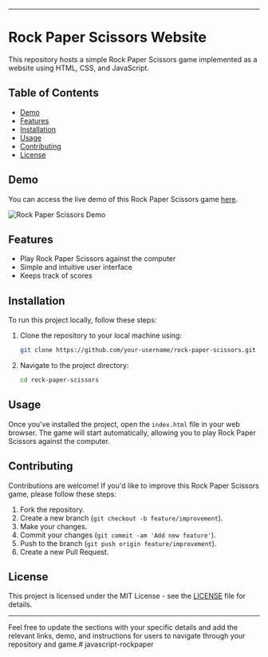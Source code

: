 

---

# Rock Paper Scissors Website

This repository hosts a simple Rock Paper Scissors game implemented as a website using HTML, CSS, and JavaScript.

## Table of Contents

- [Demo](#demo)
- [Features](#features)
- [Installation](#installation)
- [Usage](#usage)
- [Contributing](#contributing)
- [License](#license)

## Demo

You can access the live demo of this Rock Paper Scissors game [here](https://your-demo-link.com).

![Rock Paper Scissors Demo](demo.gif)

## Features

- Play Rock Paper Scissors against the computer
- Simple and intuitive user interface
- Keeps track of scores

## Installation

To run this project locally, follow these steps:

1. Clone the repository to your local machine using:

   ```bash
   git clone https://github.com/your-username/rock-paper-scissors.git
   ```

2. Navigate to the project directory:

   ```bash
   cd rock-paper-scissors
   ```

## Usage

Once you've installed the project, open the `index.html` file in your web browser. The game will start automatically, allowing you to play Rock Paper Scissors against the computer.

## Contributing

Contributions are welcome! If you'd like to improve this Rock Paper Scissors game, please follow these steps:

1. Fork the repository.
2. Create a new branch (`git checkout -b feature/improvement`).
3. Make your changes.
4. Commit your changes (`git commit -am 'Add new feature'`).
5. Push to the branch (`git push origin feature/improvement`).
6. Create a new Pull Request.

## License

This project is licensed under the MIT License - see the [LICENSE](LICENSE) file for details.

---

Feel free to update the sections with your specific details and add the relevant links, demo, and instructions for users to navigate through your repository and game.# javascript-rockpaper
